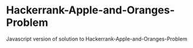 # Hackerrank-Apple-and-Oranges-Problem
Javascript version of solution to Hackerrank-Apple-and-Oranges-Problem
